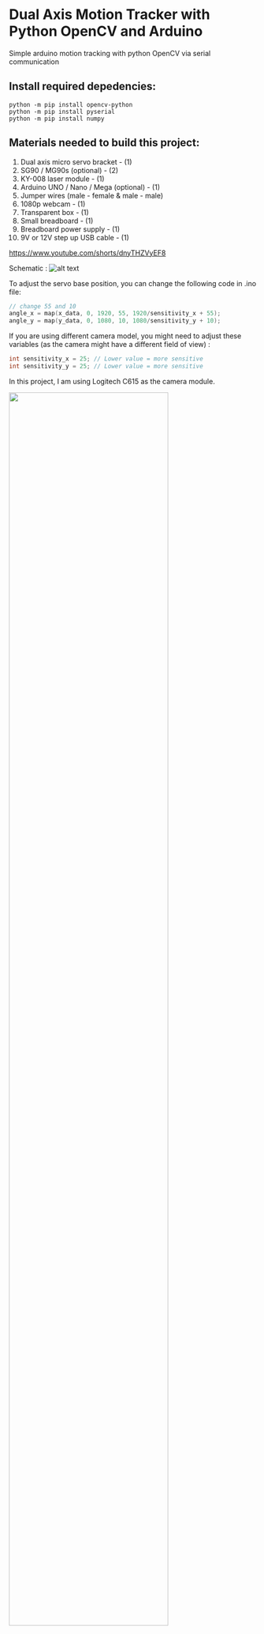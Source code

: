 # Dual Axis Motion Tracker with Python OpenCV and Arduino
Simple arduino motion tracking with python OpenCV via serial communication

## Install required depedencies:
```
python -m pip install opencv-python
python -m pip install pyserial
python -m pip install numpy
```

## Materials needed to build this project:
1. Dual axis micro servo bracket - (1)
2. SG90 / MG90s (optional) - (2)
3. KY-008 laser module - (1)
4. Arduino UNO / Nano / Mega (optional) - (1)
5. Jumper wires (male - female & male - male)
6. 1080p webcam - (1)
7. Transparent box - (1)
8. Small breadboard - (1)
9. Breadboard power supply - (1)
10. 9V or 12V step up USB cable - (1)

https://www.youtube.com/shorts/dnyTHZVyEF8

Schematic :
![alt text](https://i.imgur.com/qoc0ZfX.png)

To adjust the servo base position, you can change the following code in .ino file:
```c++
// change 55 and 10
angle_x = map(x_data, 0, 1920, 55, 1920/sensitivity_x + 55);
angle_y = map(y_data, 0, 1080, 10, 1080/sensitivity_y + 10);
```

If you are using different camera model, you might need to adjust these variables (as the camera might have a different field of view) :
```c++
int sensitivity_x = 25; // Lower value = more sensitive
int sensitivity_y = 25; // Lower value = more sensitive
```
In this project, I am using Logitech C615 as the camera module.

<img src="https://i.imgur.com/mmzHCyZ.png" width=80% height=80%>


